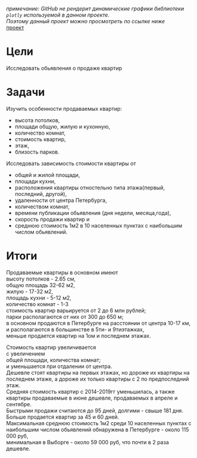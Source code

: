*примечание: GitHub не рендерит динамические графики библиотеки `plotly` используемой в данном проекте.   
Поэтому данный проект можно просмотреть по ссылке ниже*    
[проект](https://nbviewer.org/github/Jelezo/Practicum_projects/blob/5f1623e9415bc226fb6ea502b030af92eeaa3fa4/price_flat_peterburg/price_flat_peterburg.ipynb)

# Цели
Исследовать обьявления о продаже квартир

# Задачи
Изучить особенности продаваемых квартир:  
 - высота потолков,
 - площади общую, жилую и кухонную,
 - количество комнат,
 - стоимость квартир,
 - этаж,
 - близость парков.  

Исследовать зависимость стоимости квартиры от    
 - общей и жилой площади,   
 - площади кухни,  
 - расположения квартиры отностельно типа этажа(первый, последний, другой),  
 - удаленности от центра Петербурга,   
 - количеством комнат,    
 - времени публикации обьявления (дня недели, месяца,года),  
 - скорость продажи квартир и 
 - среднюю стоимость 1м2 в 10 населенных пунктах с наибольшим числом обьявлений.

# Итоги  
Продаваемые квартиры в основном имеют     
высоту потолков - 2.65 см,  
общую площадь 32-62 м2,  
жилую - 17-32 м2,  
площадь кухни - 5-12 м2,  
количество комнат - 1-3  
стоимость квартир варьируется от 2 до 6 млн рублей;    
парки располагаются от них от 300 до 650 м;    
в основном продаются в Петербурге на расстоянии от центра 10-17 км,     
и располагаются в большинстве в 5ти- и 9тиэтажках,    
меньше продается квартир на 1ом и последнем этажах.   

Стоимость квартир увеличивается    
с увеличением        
общей площади, количества комнат;  
и уменьшается 
при отдалении от центра.  
Дешевле стоят квартиры на первых этажах, но дороже их квартиры на последнем этаже, а дороже их только квартиры с 2 по предпоследний этаж.  
Средняя стоимость квартир с 2014-2019гг  уменьшилась, а также    
квартиры продаваемые в июне дешевле, продаваемых в апреле и сентябре.   
Быстрыми продажи считаются до 95 дней, долгими - свыше 181 дня. Больше продается квартир за 45 и 60 дней.   
Максимальная среднюю стоимость 1м2 среди 10 населенных пунктах с наибольшим числом обьявлений обнаружена
 в Петербурге - около 115 000 руб,   
минимальная 
в Выборге  - около 59 000 руб, что почти в 2 раза дешевле.
